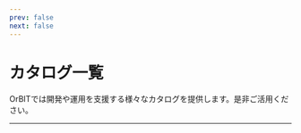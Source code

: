 ```yaml
---
prev: false
next: false
---
```


# カタログ一覧

OrBITでは開発や運用を支援する様々なカタログを提供します。是非ご活用ください。

---
<br>
<AppCatalogList/>
